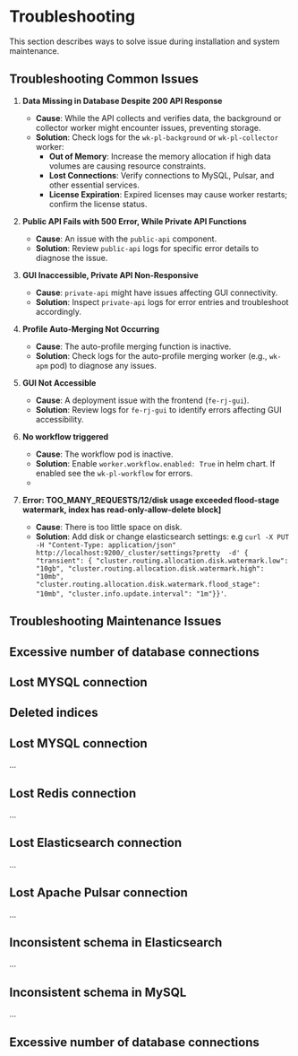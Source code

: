 # Troubleshooting

This section describes ways to solve issue during installation and system maintenance.

## Troubleshooting Common Issues

1. **Data Missing in Database Despite 200 API Response**
    - **Cause**: While the API collects and verifies data, the background or collector worker might encounter issues,
      preventing storage.
    - **Solution**: Check logs for the `wk-pl-background` or `wk-pl-collector` worker:
        - **Out of Memory**: Increase the memory allocation if high data volumes are causing resource constraints.
        - **Lost Connections**: Verify connections to MySQL, Pulsar, and other essential services.
        - **License Expiration**: Expired licenses may cause worker restarts; confirm the license status.

2. **Public API Fails with 500 Error, While Private API Functions**
    - **Cause**: An issue with the `public-api` component.
    - **Solution**: Review `public-api` logs for specific error details to diagnose the issue.

3. **GUI Inaccessible, Private API Non-Responsive**
    - **Cause**: `private-api` might have issues affecting GUI connectivity.
    - **Solution**: Inspect `private-api` logs for error entries and troubleshoot accordingly.

4. **Profile Auto-Merging Not Occurring**
    - **Cause**: The auto-profile merging function is inactive.
    - **Solution**: Check logs for the auto-profile merging worker (e.g., `wk-apm` pod) to diagnose any issues.

5. **GUI Not Accessible**
    - **Cause**: A deployment issue with the frontend (`fe-rj-gui`).
    - **Solution**: Review logs for `fe-rj-gui` to identify errors affecting GUI accessibility.

6. **No workflow triggered**
    - **Cause**: The workflow pod is inactive.
    - **Solution**: Enable `worker.workflow.enabled: True` in helm chart. If enabled see the `wk-pl-workflow` for errors.
    - 
7. **Error: TOO_MANY_REQUESTS/12/disk usage exceeded flood-stage watermark, index has read-only-allow-delete block]**
    - **Cause**: There is too little space on disk.
    - **Solution**: Add disk or change elasticsearch settings: e.g `curl -X PUT -H "Content-Type: application/json" http://localhost:9200/_cluster/settings?pretty  -d' { "transient": { "cluster.routing.allocation.disk.watermark.low": "10gb", "cluster.routing.allocation.disk.watermark.high": "10mb", "cluster.routing.allocation.disk.watermark.flood_stage": "10mb", "cluster.info.update.interval": "1m"}}'`.

## Troubleshooting Maintenance Issues

## Excessive number of database connections 

## Lost MYSQL connection

## Deleted indices

## Lost MYSQL connection

...

## Lost Redis connection

...

## Lost Elasticsearch connection

...

## Lost Apache Pulsar connection

...

## Inconsistent schema in Elasticsearch

...

## Inconsistent schema in MySQL

...

## Excessive number of database connections 